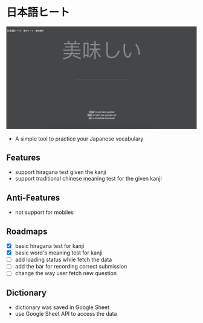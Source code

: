 # 日本語ヒート
![intro photo](./images/nihongo-hit-intro.png)

- A simple tool to practice your Japanese vocabulary

## Features
- support hiragana test given the kanji
- support traditional chinese meaning test for the given kanji 

## Anti-Features
- not support for mobiles

## Roadmaps
- [x] basic hiragana test for kanji
- [x] basic word's meaning test for kanji
- [ ] add loading status while fetch the data
- [ ] add the bar for recording correct submission
- [ ] change the way user fetch new question 

## Dictionary
- dictionary was saved in Google Sheet
- use Google Sheet API to access the data

